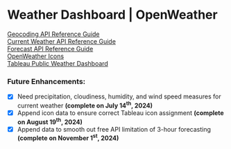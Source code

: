 # Weather Dashboard | OpenWeather

[Geocoding API Reference Guide](https://openweathermap.org/api/geocoding-api)  
[Current Weather API Reference Guide](https://openweathermap.org/current)  
[Forecast API Reference Guide](https://openweathermap.org/forecast5)  
[OpenWeather Icons](https://openweathermap.org/weather-conditions)  
[Tableau Public Weather Dashboard](https://public.tableau.com/app/profile/ksenia.bukshtynova/viz/OpenWeatherForecast/OpenWeatherForecast?publish=yes)

### Future Enhancements:
- [x] Need precipitation, cloudiness, humidity, and wind speed measures for current weather **(complete on July 14<sup>th</sup>, 2024)**
- [x] Append icon data to ensure correct Tableau icon assignment **(complete on August 19<sup>th</sup>, 2024)**
- [x] Append data to smooth out free API limitation of 3-hour forecasting **(complete on November 1<sup>st</sup>, 2024)**
